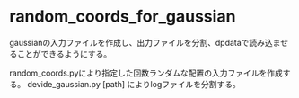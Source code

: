 # random_coords_for_gaussian
gaussianの入力ファイルを作成し、出力ファイルを分割、dpdataで読み込ませることができるようにする。

random_coords.pyにより指定した回数ランダムな配置の入力ファイルを作成する。
devide_gaussian.py [path] によりlogファイルを分割する。
